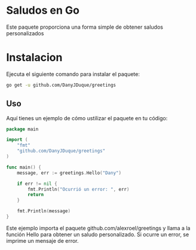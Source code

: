 # Saludos en Go

Este paquete proporciona una forma simple de obtener saludos personalizados

# Instalacion
Ejecuta el siguiente comando para instalar el paquete:
```bash
go get -u github.com/DanyJDuque/greetings
```

## Uso
Aquí tienes un ejemplo de cómo ustilizar el paquete en tu código:

```go
package main

import (
    "fmt"
    "github.com/DanyJDuque/greetings"
)

func main() {
    message, err := greetings.Hello("Dany")

    if err != nil {
        fmt.Println("Ocurrió un error: ", err)
        return    
    }

    fmt.Println(message)
}

```
Este ejemplo importa el paquete github.com/alexroel/greetings y llama a la función Hello para obtener un saludo personalizado. Si ocurre un error, se imprime un mensaje de error.